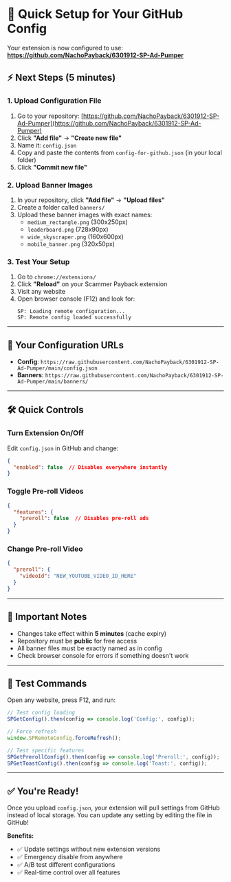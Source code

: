 # 🚀 Quick Setup for Your GitHub Config

Your extension is now configured to use: **https://github.com/NachoPayback/6301912-SP-Ad-Pumper**

## ⚡ **Next Steps (5 minutes)**

### **1. Upload Configuration File**
1. Go to your repository: [https://github.com/NachoPayback/6301912-SP-Ad-Pumper](https://github.com/NachoPayback/6301912-SP-Ad-Pumper)
2. Click **"Add file"** → **"Create new file"**
3. Name it: `config.json`
4. Copy and paste the contents from `config-for-github.json` (in your local folder)
5. Click **"Commit new file"**

### **2. Upload Banner Images**
1. In your repository, click **"Add file"** → **"Upload files"**
2. Create a folder called `banners/` 
3. Upload these banner images with exact names:
   - `medium_rectangle.png` (300x250px)
   - `leaderboard.png` (728x90px)
   - `wide_skyscraper.png` (160x600px)
   - `mobile_banner.png` (320x50px)

### **3. Test Your Setup**
1. Go to `chrome://extensions/`
2. Click **"Reload"** on your Scammer Payback extension
3. Visit any website
4. Open browser console (F12) and look for:
   ```
   SP: Loading remote configuration...
   SP: Remote config loaded successfully
   ```

---

## 🎯 **Your Configuration URLs**

- **Config**: `https://raw.githubusercontent.com/NachoPayback/6301912-SP-Ad-Pumper/main/config.json`
- **Banners**: `https://raw.githubusercontent.com/NachoPayback/6301912-SP-Ad-Pumper/main/banners/`

---

## 🛠️ **Quick Controls**

### **Turn Extension On/Off**
Edit `config.json` in GitHub and change:
```json
{
  "enabled": false  // Disables everywhere instantly
}
```

### **Toggle Pre-roll Videos**
```json
{
  "features": {
    "preroll": false  // Disables pre-roll ads
  }
}
```

### **Change Pre-roll Video**
```json
{
  "preroll": {
    "videoId": "NEW_YOUTUBE_VIDEO_ID_HERE"
  }
}
```

---

## 🚨 **Important Notes**

- Changes take effect within **5 minutes** (cache expiry)
- Repository must be **public** for free access
- All banner files must be exactly named as in config
- Check browser console for errors if something doesn't work

---

## 🧪 **Test Commands**

Open any website, press F12, and run:

```javascript
// Test config loading
SPGetConfig().then(config => console.log('Config:', config));

// Force refresh
window.SPRemoteConfig.forceRefresh();

// Test specific features
SPGetPrerollConfig().then(config => console.log('Preroll:', config));
SPGetToastConfig().then(config => console.log('Toast:', config));
```

---

## ✅ **You're Ready!**

Once you upload `config.json`, your extension will pull settings from GitHub instead of local storage. You can update any setting by editing the file in GitHub!

**Benefits:**
- ✅ Update settings without new extension versions
- ✅ Emergency disable from anywhere
- ✅ A/B test different configurations
- ✅ Real-time control over all features 